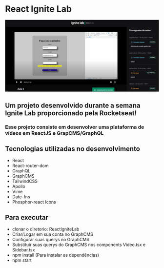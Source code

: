 # React Ignite Lab
![foto do projeto rodando](https://github.com/AlexandreNoguez/ReactIgniteLab/blob/main/client/public/IgniteLab.png?raw=true)

## Um projeto desenvolvido durante a semana Ignite Lab proporcionado pela Rocketseat!
### Esse projeto consiste em desenvolver uma plataforma de vídeos em ReactJS e GrapCMS/GraphQL

## Tecnologias utilizadas no desenvolvimento
* React
* React-router-dom
* GraphQL
* GraphCMS
* TailwindCSS
* Apollo 
* Vime
* Date-fns
* Phosphor-react Icons

## Para executar
* clonar o diretorio: ReactIgniteLab
* Criar/Logar em sua conta no GraphCMS
* Configurar suas querys no GraphCMS
* Substituir suas querys do GraphCMS nos components Video.tsx e Sidebar.tsx
* npm install (Para instalar as dependências)
* npm start
